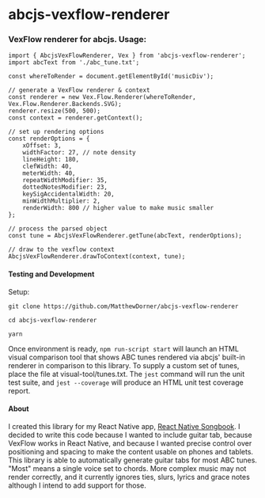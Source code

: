 # abcjs-vexflow-renderer
### VexFlow renderer for abcjs. Usage:

```
import { AbcjsVexFlowRenderer, Vex } from 'abcjs-vexflow-renderer';
import abcText from './abc_tune.txt';

const whereToRender = document.getElementById('musicDiv');

// generate a VexFlow renderer & context
const renderer = new Vex.Flow.Renderer(whereToRender, Vex.Flow.Renderer.Backends.SVG);
renderer.resize(500, 500);
const context = renderer.getContext();

// set up rendering options
const renderOptions = {
	xOffset: 3,
	widthFactor: 27, // note density
	lineHeight: 180,
	clefWidth: 40,
	meterWidth: 40,
	repeatWidthModifier: 35,
	dottedNotesModifier: 23,
	keySigAccidentalWidth: 20,
	minWidthMultiplier: 2,
	renderWidth: 800 // higher value to make music smaller
};

// process the parsed object
const tune = AbcjsVexFlowRenderer.getTune(abcText, renderOptions);

// draw to the vexflow context
AbcjsVexFlowRenderer.drawToContext(context, tune);
```

#### Testing and Development
Setup:

`git clone https://github.com/MatthewDorner/abcjs-vexflow-renderer`

`cd abcjs-vexflow-renderer`

`yarn`


Once environment is ready, `npm run-script start` will launch an HTML visual comparison tool that shows ABC tunes rendered via abcjs' built-in renderer in comparison to this library. To supply a custom set of tunes, place the file at visual-tool/tunes.txt. The `jest` command will run the unit test suite, and `jest --coverage` will produce an HTML unit test coverage report.

#### About
I created this library for my React Native app, [React Native Songbook](https://github.com/matthewdorner/react-native-songbook). I decided to write this code because I wanted to include guitar tab, because VexFlow works in React Native, and because I wanted precise control over positioning and spacing to make the content usable on phones and tablets. This library is able to automatically generate guitar tabs for most ABC tunes. "Most" means a single voice set to chords. More complex music may not render correctly, and it currently ignores ties, slurs, lyrics and grace notes although I intend to add support for those.
